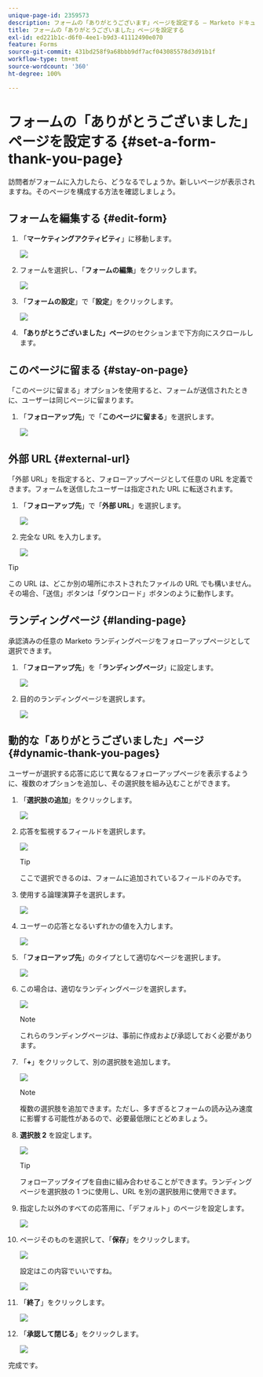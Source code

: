 ```yaml
---
unique-page-id: 2359573
description: フォームの「ありがとうございます」ページを設定する — Marketo ドキュメント — 製品ドキュメント
title: フォームの「ありがとうございました」ページを設定する
exl-id: ed221b1c-d6f0-4ee1-b9d3-41112490e070
feature: Forms
source-git-commit: 431bd258f9a68bbb9df7acf043085578d3d91b1f
workflow-type: tm+mt
source-wordcount: '360'
ht-degree: 100%

---
```


# フォームの「ありがとうございました」ページを設定する {#set-a-form-thank-you-page}

訪問者がフォームに入力したら、どうなるでしょうか。新しいページが表示されますね。そのページを構成する方法を確認しましょう。

## フォームを編集する {#edit-form}

1. 「**マーケティングアクティビティ**」に移動します。

   ![](assets/login-marketing-activities-5.png)

1. フォームを選択し、「**フォームの編集**」をクリックします。

   ![](assets/image2014-9-15-17-3a34-3a14.png)

1. 「**フォームの設定**」で「**設定**」をクリックします。

   ![](assets/image2014-9-15-17-3a34-3a21.png)

1. **「ありがとうございました」ページ**&#x200B;のセクションまで下方向にスクロールします。

## このページに留まる {#stay-on-page}

「このページに留まる」オプションを使用すると、フォームが送信されたときに、ユーザーは同じページに留まります。

1. 「**フォローアップ先**」で「**このページに留まる**」を選択します。

   ![](assets/image2014-9-15-17-3a34-3a35.png)

## 外部 URL {#external-url}

「外部 URL」を指定すると、フォローアップページとして任意の URL を定義できます。フォームを送信したユーザーは指定された URL に転送されます。

1. 「**フォローアップ先**」で「**外部 URL**」を選択します。

   ![](assets/image2014-9-15-17-3a34-3a45.png)

1. 完全な URL を入力します。

   ![](assets/image2014-9-15-17-3a34-3a53.png)

>[!TIP]
>
>この URL は、どこか別の場所にホストされたファイルの URL でも構いません。その場合、「送信」ボタンは「ダウンロード」ボタンのように動作します。

## ランディングページ {#landing-page}

承認済みの任意の Marketo ランディングページをフォローアップページとして選択できます。

1. 「**フォローアップ先**」を「**ランディングページ**」に設定します。

   ![](assets/image2014-9-15-17-3a37-3a52.png)

1. 目的のランディングページを選択します。

   ![](assets/image2014-9-15-17-3a37-3a59.png)

## 動的な「ありがとうございました」ページ {#dynamic-thank-you-pages}

ユーザーが選択する応答に応じて異なるフォローアップページを表示するように、複数のオプションを追加し、その選択肢を組み込むことができます。

1. 「**選択肢の追加**」をクリックします。

   ![](assets/image2014-9-15-17-3a38-3a6.png)

1. 応答を監視するフィールドを選択します。

   ![](assets/image2014-9-15-17-3a38-3a12.png)

   >[!TIP]
   >
   >ここで選択できるのは、フォームに追加されているフィールドのみです。

1. 使用する論理演算子を選択します。

   ![](assets/image2014-9-15-17-3a38-3a31.png)

1. ユーザーの応答となるいずれかの値を入力します。

   ![](assets/image2014-9-15-17-3a38-3a40.png)

1. 「**フォローアップ先**」のタイプとして適切なページを選択します。

   ![](assets/image2014-9-15-17-3a38-3a51.png)

1. この場合は、適切なランディングページを選択します。

   ![](assets/image2014-9-15-17-3a39-3a3.png)

   >[!NOTE]
   >
   >これらのランディングページは、事前に作成および承認しておく必要があります。

1. 「**+**」をクリックして、別の選択肢を追加します。

   ![](assets/image2014-9-15-17-3a39-3a25.png)

   >[!NOTE]
   >
   >複数の選択肢を追加できます。ただし、多すぎるとフォームの読み込み速度に影響する可能性があるので、必要最低限にとどめましょう。

1. **選択肢 2** を設定します。

   ![](assets/image2014-9-15-17-3a39-3a44.png)

   >[!TIP]
   >
   >フォローアップタイプを自由に組み合わせることができます。ランディングページを選択肢の 1 つに使用し、URL を別の選択肢用に使用できます。

1. 指定した以外のすべての応答用に、「デフォルト」のページを設定します。

   ![](assets/image2014-9-15-17-3a40-3a10.png)

1. ページそのものを選択して、「**保存**」をクリックします。

   ![](assets/image2014-9-15-17-3a40-3a26.png)

   設定はこの内容でいいですね。

   ![](assets/image2014-9-15-17-3a40-3a34.png)

1. 「**終了**」をクリックします。

   ![](assets/image2014-9-15-17-3a40-3a42.png)

1. 「**承認して閉じる**」をクリックします。

   ![](assets/image2014-9-15-17-3a41-3a0.png)

完成です。
